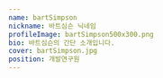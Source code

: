 ```yaml
---
name: bartSimpson
nickname: 바트심슨 닉네임
profileImage: bartSimpson500x300.png
bio: 바트심슨의 간단 소개입니다.
cover: bartSimpson.jpg
position: 개발연구원
---
```

